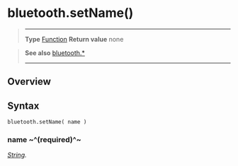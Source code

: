 # bluetooth.setName()

> --------------------- ------------------------------------------------------------------------------------------
> __Type__              [Function](https://docs.coronalabs.com/api/type/Function.html)
> __Return value__      none


> __See also__          [bluetooth.*](/plugin/bluetooth.md)
> --------------------- ------------------------------------------------------------------------------------------

## Overview

## Syntax

	bluetooth.setName( name )

### name ~^(required)^~
_[String](https://docs.coronalabs.com/api/type/String.html)._
